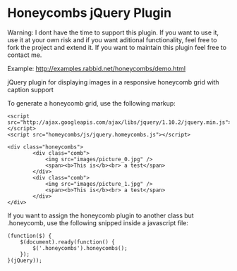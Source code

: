 Honeycombs jQuery Plugin
========================

Warning: I dont have the time to support this plugin. If you want to use it, use it at your own risk and if you want aditional functionality, feel free to fork the project and extend it. If you want to maintain this plugin feel free to contact me.

Example: http://examples.rabbid.net/honeycombs/demo.html

jQuery plugin for displaying images in a responsive honeycomb grid with caption support

To generate a honeycomb grid, use the following markup:

```
<script src="http://ajax.googleapis.com/ajax/libs/jquery/1.10.2/jquery.min.js"></script>
<script src="homeycombs/js/jquery.homeycombs.js"></script>

<div class="honeycombs">
		<div class="comb">
			<img src="images/picture_0.jpg" />
			<span><b>This is</b><br> a test</span>
		</div>
		<div class="comb">
			<img src="images/picture_1.jpg" />
			<span><b>This is</b><br> a test</span>
		</div>
</div>
```

If you want to assign the honeycomb plugin to another class but .honeycomb, use the following snipped inside a javascript file:

```
(function($) {
	$(document).ready(function() {
        $('.honeycombs').honeycombs();
    });
}(jQuery));
```
